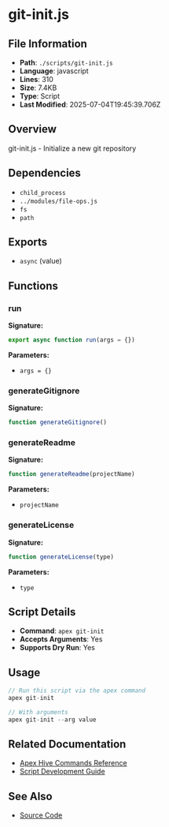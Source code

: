 # git-init.js

## File Information

- **Path**: `./scripts/git-init.js`
- **Language**: javascript
- **Lines**: 310
- **Size**: 7.4KB
- **Type**: Script
- **Last Modified**: 2025-07-04T19:45:39.706Z

## Overview

git-init.js - Initialize a new git repository

## Dependencies

- `child_process`
- `../modules/file-ops.js`
- `fs`
- `path`

## Exports

- `async` (value)

## Functions

### run

**Signature:**
```javascript
export async function run(args = {})
```

**Parameters:**
- `args = {}`

### generateGitignore

**Signature:**
```javascript
function generateGitignore()
```

### generateReadme

**Signature:**
```javascript
function generateReadme(projectName)
```

**Parameters:**
- `projectName`

### generateLicense

**Signature:**
```javascript
function generateLicense(type)
```

**Parameters:**
- `type`

## Script Details

- **Command**: `apex git-init`
- **Accepts Arguments**: Yes
- **Supports Dry Run**: Yes

## Usage

```javascript
// Run this script via the apex command
apex git-init

// With arguments
apex git-init --arg value
```

## Related Documentation

- [Apex Hive Commands Reference](../architecture/reference/commands/)
- [Script Development Guide](../development/scripts/)

## See Also

- [Source Code](./scripts/git-init.js)
